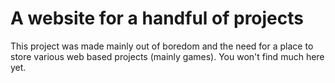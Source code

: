 # A website for a handful of projects
This project was made mainly out of boredom and the need for a place to store various web based projects (mainly games). You won't find much here yet.
